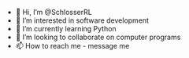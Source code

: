 - 👋 Hi, I’m @SchlosserRL
- 👀 I’m interested in software development 
- 🌱 I’m currently learning Python 
- 💞️ I’m looking to collaborate on computer programs
- 📫 How to reach me - message me

<!---
SchlosserRL/SchlosserRL is a ✨ special ✨ repository because its `README.md` (this file) appears on your GitHub profile.
You can click the Preview link to take a look at your changes.
--->

